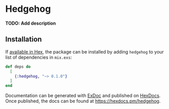 # Hedgehog

**TODO: Add description**

## Installation

If [available in Hex](https://hex.pm/docs/publish), the package can be installed
by adding `hedgehog` to your list of dependencies in `mix.exs`:

```elixir
def deps do
  [
    {:hedgehog, "~> 0.1.0"}
  ]
end
```

Documentation can be generated with [ExDoc](https://github.com/elixir-lang/ex_doc)
and published on [HexDocs](https://hexdocs.pm). Once published, the docs can
be found at <https://hexdocs.pm/hedgehog>.

